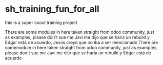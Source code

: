 # sh_training_fun_for_all
this is a super coool training project 


There are some modules in here taken straight from odoo community, just as examples, please don't sue me Javi me dijo que se haría un rebuild y Edgar está de acuerdo, Jesús creyó que no iba a ser mencionado
There are somemodule in here taken straight from odoo community, just as examples, please don't sue me Javi me dijo que se haría un rebuild y Edgar está de acuerdo
